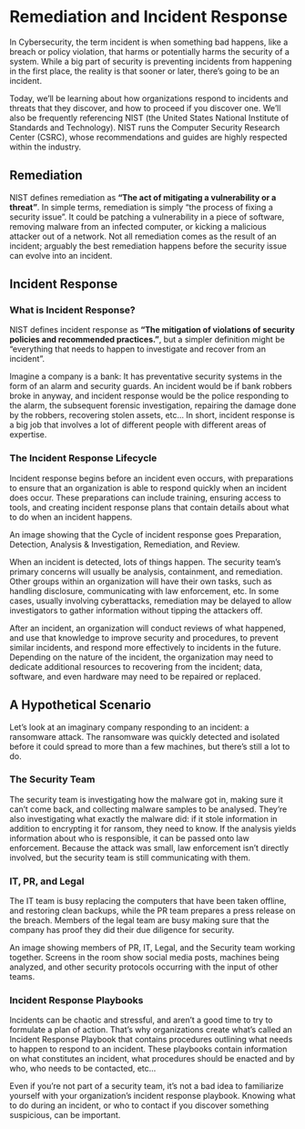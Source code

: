# Remediation and Incident Response

In Cybersecurity, the term incident is when something bad happens, like a breach or policy violation, that harms or potentially harms the security of a system. While a big part of security is preventing incidents from happening in the first place, the reality is that sooner or later, there’s going to be an incident.

Today, we’ll be learning about how organizations respond to incidents and threats that they discover, and how to proceed if you discover one. We’ll also be frequently referencing NIST (the United States National Institute of Standards and Technology). NIST runs the Computer Security Research Center (CSRC), whose recommendations and guides are highly respected within the industry.

## Remediation

NIST defines remediation as **“The act of mitigating a vulnerability or a threat”**. In simple terms, remediation is simply “the process of fixing a security issue”. It could be patching a vulnerability in a piece of software, removing malware from an infected computer, or kicking a malicious attacker out of a network. Not all remediation comes as the result of an incident; arguably the best remediation happens before the security issue can evolve into an incident.

## Incident Response

### What is Incident Response?

NIST defines incident response as **“The mitigation of violations of security policies and recommended practices.”**, but a simpler definition might be “everything that needs to happen to investigate and recover from an incident”.

Imagine a company is a bank: It has preventative security systems in the form of an alarm and security guards. An incident would be if bank robbers broke in anyway, and incident response would be the police responding to the alarm, the subsequent forensic investigation, repairing the damage done by the robbers, recovering stolen assets, etc… In short, incident response is a big job that involves a lot of different people with different areas of expertise.

### The Incident Response Lifecycle

Incident response begins before an incident even occurs, with preparations to ensure that an organization is able to respond quickly when an incident does occur. These preparations can include training, ensuring access to tools, and creating incident response plans that contain details about what to do when an incident happens.

An image showing that the Cycle of incident response goes Preparation, Detection, Analysis & Investigation, Remediation, and Review.

When an incident is detected, lots of things happen. The security team’s primary concerns will usually be analysis, containment, and remediation. Other groups within an organization will have their own tasks, such as handling disclosure, communicating with law enforcement, etc. In some cases, usually involving cyberattacks, remediation may be delayed to allow investigators to gather information without tipping the attackers off.

After an incident, an organization will conduct reviews of what happened, and use that knowledge to improve security and procedures, to prevent similar incidents, and respond more effectively to incidents in the future. Depending on the nature of the incident, the organization may need to dedicate additional resources to recovering from the incident; data, software, and even hardware may need to be repaired or replaced.

## A Hypothetical Scenario

Let’s look at an imaginary company responding to an incident: a ransomware attack. The ransomware was quickly detected and isolated before it could spread to more than a few machines, but there’s still a lot to do.

### The Security Team

The security team is investigating how the malware got in, making sure it can’t come back, and collecting malware samples to be analysed. They’re also investigating what exactly the malware did: if it stole information in addition to encrypting it for ransom, they need to know. If the analysis yields information about who is responsible, it can be passed onto law enforcement. Because the attack was small, law enforcement isn’t directly involved, but the security team is still communicating with them.

### IT, PR, and Legal

The IT team is busy replacing the computers that have been taken offline, and restoring clean backups, while the PR team prepares a press release on the breach. Members of the legal team are busy making sure that the company has proof they did their due diligence for security.

An image showing members of PR, IT, Legal, and the Security team working together. Screens in the room show social media posts, machines being analyzed, and other security protocols occurring with the input of other teams.

### Incident Response Playbooks

Incidents can be chaotic and stressful, and aren’t a good time to try to formulate a plan of action. That’s why organizations create what’s called an Incident Response Playbook that contains procedures outlining what needs to happen to respond to an incident. These playbooks contain information on what constitutes an incident, what procedures should be enacted and by who, who needs to be contacted, etc…

Even if you’re not part of a security team, it’s not a bad idea to familiarize yourself with your organization’s incident response playbook. Knowing what to do during an incident, or who to contact if you discover something suspicious, can be important.
